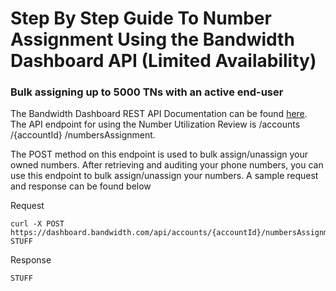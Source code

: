 # Step By Step Guide To Number Assignment Using the Bandwidth Dashboard API (Limited Availability)

### Bulk assigning up to 5000 TNs with an active end-user

The Bandwidth Dashboard REST API Documentation can be found [here](../apiReference.md). The API endpoint for using the Number Utilization Review is /accounts /{accountId} /numbersAssignment.

The POST method on this endpoint is used to bulk assign/unassign your owned numbers. After retrieving and auditing your phone numbers, you can use this endpoint to bulk assign/unassign your numbers. A sample request and response can be found below

Request
```
curl -X POST https://dashboard.bandwidth.com/api/accounts/{accountId}/numbersAssignment STUFF
```

Response
```
STUFF
```
